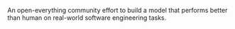 An open-everything community effort to build a model that performs better than human on real-world software engineering tasks.
